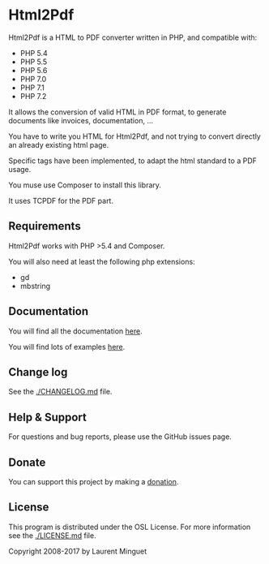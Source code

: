 # Html2Pdf

Html2Pdf is a HTML to PDF converter written in PHP, and compatible with:

* PHP 5.4
* PHP 5.5
* PHP 5.6
* PHP 7.0
* PHP 7.1
* PHP 7.2

It allows the conversion of valid HTML in PDF format, to generate documents like invoices, documentation, ...

You have to write you HTML for Html2Pdf, and not trying to convert directly an already existing html page.

Specific tags have been implemented, to adapt the html standard to a PDF usage.

You muse use Composer to install this library. 

It uses TCPDF for the PDF part.

## Requirements

Html2Pdf works with PHP >5.4 and Composer.

You will also need at least the following php extensions:

* gd
* mbstring

## Documentation

You will find all the documentation [here](./doc/README.md).

You will find lots of examples [here](./examples/).

## Change log

See the [./CHANGELOG.md](./CHANGELOG.md) file.

## Help & Support

For questions and bug reports, please use the GitHub issues page.

## Donate

You can support this project by making a [donation](http://html2pdf.fr/en/donate).

## License

This program is distributed under the OSL License. For more information see the [./LICENSE.md](./LICENSE.md) file.

Copyright 2008-2017 by Laurent Minguet

